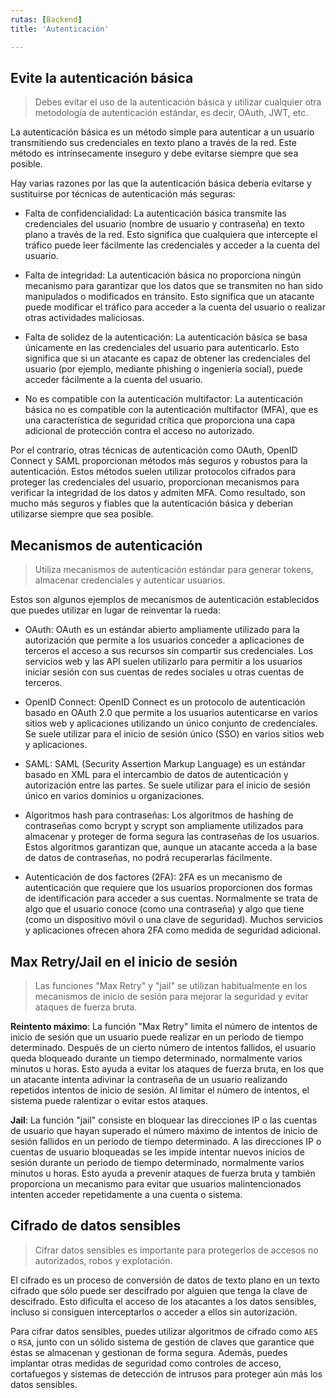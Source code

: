 ```yaml
---
rutas: [Backend]
title: 'Autenticación'

---
```


## Evite la autenticación básica
> Debes evitar el uso de la autenticación básica y utilizar cualquier otra metodología de autenticación estándar, es decir, OAuth, JWT, etc.

La autenticación básica es un método simple para autenticar a un usuario transmitiendo sus credenciales en texto plano a través de la red. Este método es intrínsecamente inseguro y debe evitarse siempre que sea posible.

Hay varias razones por las que la autenticación básica debería evitarse y sustituirse por técnicas de autenticación más seguras:

* Falta de confidencialidad: La autenticación básica transmite las credenciales del usuario (nombre de usuario y contraseña) en texto plano a través de la red. Esto significa que cualquiera que intercepte el tráfico puede leer fácilmente las credenciales y acceder a la cuenta del usuario.

* Falta de integridad: La autenticación básica no proporciona ningún mecanismo para garantizar que los datos que se transmiten no han sido manipulados o modificados en tránsito. Esto significa que un atacante puede modificar el tráfico para acceder a la cuenta del usuario o realizar otras actividades maliciosas.

* Falta de solidez de la autenticación: La autenticación básica se basa únicamente en las credenciales del usuario para autenticarlo. Esto significa que si un atacante es capaz de obtener las credenciales del usuario (por ejemplo, mediante phishing o ingeniería social), puede acceder fácilmente a la cuenta del usuario.

* No es compatible con la autenticación multifactor: La autenticación básica no es compatible con la autenticación multifactor (MFA), que es una característica de seguridad crítica que proporciona una capa adicional de protección contra el acceso no autorizado.

Por el contrario, otras técnicas de autenticación como OAuth, OpenID Connect y SAML proporcionan métodos más seguros y robustos para la autenticación. Estos métodos suelen utilizar protocolos cifrados para proteger las credenciales del usuario, proporcionan mecanismos para verificar la integridad de los datos y admiten MFA. Como resultado, son mucho más seguros y fiables que la autenticación básica y deberían utilizarse siempre que sea posible.

## Mecanismos de autenticación
> Utiliza mecanismos de autenticación estándar para generar tokens, almacenar credenciales y autenticar usuarios.

Estos son algunos ejemplos de mecanismos de autenticación establecidos que puedes utilizar en lugar de reinventar la rueda:

* OAuth: OAuth es un estándar abierto ampliamente utilizado para la autorización que permite a los usuarios conceder a aplicaciones de terceros el acceso a sus recursos sin compartir sus credenciales. Los servicios web y las API suelen utilizarlo para permitir a los usuarios iniciar sesión con sus cuentas de redes sociales u otras cuentas de terceros.

* OpenID Connect: OpenID Connect es un protocolo de autenticación basado en OAuth 2.0 que permite a los usuarios autenticarse en varios sitios web y aplicaciones utilizando un único conjunto de credenciales. Se suele utilizar para el inicio de sesión único (SSO) en varios sitios web y aplicaciones.

* SAML: SAML (Security Assertion Markup Language) es un estándar basado en XML para el intercambio de datos de autenticación y autorización entre las partes. Se suele utilizar para el inicio de sesión único en varios dominios u organizaciones.

* Algoritmos hash para contraseñas: Los algoritmos de hashing de contraseñas como bcrypt y scrypt son ampliamente utilizados para almacenar y proteger de forma segura las contraseñas de los usuarios. Estos algoritmos garantizan que, aunque un atacante acceda a la base de datos de contraseñas, no podrá recuperarlas fácilmente.

* Autenticación de dos factores (2FA): 2FA es un mecanismo de autenticación que requiere que los usuarios proporcionen dos formas de identificación para acceder a sus cuentas. Normalmente se trata de algo que el usuario conoce (como una contraseña) y algo que tiene (como un dispositivo móvil o una clave de seguridad). Muchos servicios y aplicaciones ofrecen ahora 2FA como medida de seguridad adicional.

## Max Retry/Jail en el inicio de sesión
> Las funciones "Max Retry" y "jail" se utilizan habitualmente en los mecanismos de inicio de sesión para mejorar la seguridad y evitar ataques de fuerza bruta.

**Reintento máximo**: La función "Max Retry" limita el número de intentos de inicio de sesión que un usuario puede realizar en un periodo de tiempo determinado. Después de un cierto número de intentos fallidos, el usuario queda bloqueado durante un tiempo determinado, normalmente varios minutos u horas. Esto ayuda a evitar los ataques de fuerza bruta, en los que un atacante intenta adivinar la contraseña de un usuario realizando repetidos intentos de inicio de sesión. Al limitar el número de intentos, el sistema puede ralentizar o evitar estos ataques.

**Jail**: La función "jail" consiste en bloquear las direcciones IP o las cuentas de usuario que hayan superado el número máximo de intentos de inicio de sesión fallidos en un periodo de tiempo determinado. A las direcciones IP o cuentas de usuario bloqueadas se les impide intentar nuevos inicios de sesión durante un periodo de tiempo determinado, normalmente varios minutos u horas. Esto ayuda a prevenir ataques de fuerza bruta y también proporciona un mecanismo para evitar que usuarios malintencionados intenten acceder repetidamente a una cuenta o sistema.

## Cifrado de datos sensibles
> Cifrar datos sensibles es importante para protegerlos de accesos no autorizados, robos y explotación.

El cifrado es un proceso de conversión de datos de texto plano en un texto cifrado que sólo puede ser descifrado por alguien que tenga la clave de descifrado. Esto dificulta el acceso de los atacantes a los datos sensibles, incluso si consiguen interceptarlos o acceder a ellos sin autorización.

Para cifrar datos sensibles, puedes utilizar algoritmos de cifrado como `AES` o `RSA`, junto con un sólido sistema de gestión de claves que garantice que éstas se almacenan y gestionan de forma segura. Además, puedes implantar otras medidas de seguridad como controles de acceso, cortafuegos y sistemas de detección de intrusos para proteger aún más los datos sensibles.
